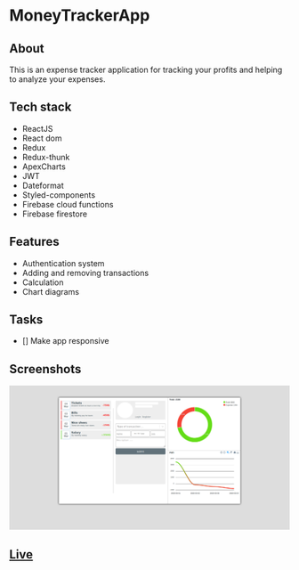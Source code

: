 # MoneyTrackerApp

## About

This is an expense tracker application for tracking your profits and helping to analyze your expenses.

## Tech stack

- ReactJS
- React dom
- Redux
- Redux-thunk
- ApexCharts
- JWT
- Dateformat
- Styled-components
- Firebase cloud functions
- Firebase firestore

## Features

- Authentication system
- Adding and removing transactions
- Calculation
- Chart diagrams

## Tasks

- [] Make app responsive

## Screenshots

![Screenshot of the project page](https://github.com/ODanyor/MoneyTrackerApp/blob/master/src/static/readme/screen.png?raw=true)

## [Live](https://moneytrackerapp-0000.web.app/)
